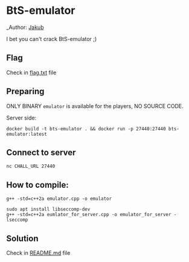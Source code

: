 # BtS-emulator

_Author: [Jakub](https://github.com/Jakub259)


I bet you can't crack BtS-emulator ;)

## Flag 

Check in [flag.txt](flag.txt) file 

## Preparing

ONLY BINARY `emulator` is available for the players, NO SOURCE CODE.

Server side:
```
docker build -t bts-emulator . && docker run -p 27440:27440 bts-emulator:latest
```

## Connect to server

```
nc CHALL_URL 27440
```


## How to compile:

```
g++ -std=c++2a emulator.cpp -o emulator
```

```
sudo apt install libseccomp-dev
g++ -std=c++2a eumlator_for_server.cpp -o emulator_for_server -lseccomp
```

## Solution 

Check in [README.md](solution/README.md) file


